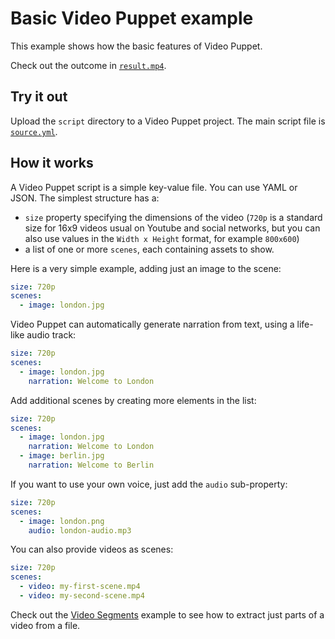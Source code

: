 # Basic Video Puppet example

This example shows how the basic features of Video Puppet.

Check out the outcome in [`result.mp4`](result.mp4).

## Try it out

Upload the `script` directory to a Video Puppet project. The main script file is [`source.yml`](script/source.yml).

## How it works


A Video Puppet script is a simple key-value file. You can use YAML or JSON. The simplest structure has a:
* `size` property specifying the dimensions of the video (`720p` is a standard size for 16x9 videos usual on Youtube and social networks, but you can also use values in the `Width x Height` format, for example `800x600`)
* a list of one or more `scenes`, each containing assets to show.

Here is a very simple example, adding just an image to the scene:

```yaml
size: 720p
scenes:
  - image: london.jpg
```

Video Puppet can automatically generate narration from text, using a life-like audio track:

```yaml
size: 720p
scenes:
  - image: london.jpg
    narration: Welcome to London
```

Add additional scenes by creating more elements in the list:

```yaml
size: 720p
scenes:
  - image: london.jpg
    narration: Welcome to London
  - image: berlin.jpg
    narration: Welcome to Berlin
```

If you want to use your own voice, just add the `audio` sub-property:
  
```yaml
size: 720p
scenes:
  - image: london.png
    audio: london-audio.mp3
```

You can also provide videos as scenes:

```yaml
size: 720p
scenes:
  - video: my-first-scene.mp4
  - video: my-second-scene.mp4
```

Check out the [Video Segments](../video-segments) example to see how to extract just parts of a video from a file.

